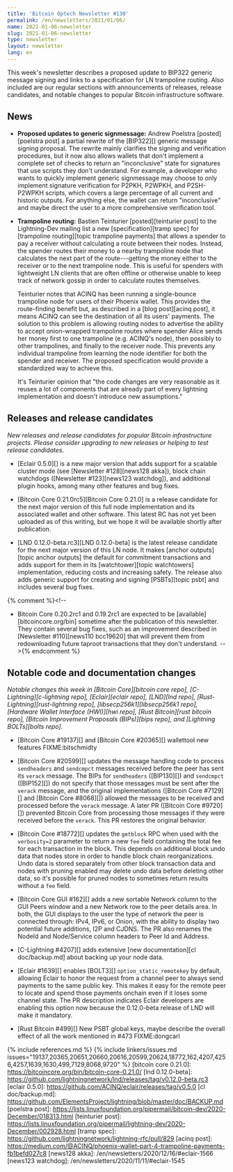 ```yaml
---
title: 'Bitcoin Optech Newsletter #130'
permalink: /en/newsletters/2021/01/06/
name: 2021-01-06-newsletter
slug: 2021-01-06-newsletter
type: newsletter
layout: newsletter
lang: en
---
```

This week's newsletter describes a proposed update to BIP322 generic
message signing and links to a specification for LN trampoline routing.
Also included are our regular sections with announcements of releases,
release candidates, and notable changes to popular Bitcoin
infrastructure software.

## News

- **Proposed updates to generic signmessage:** Andrew Poelstra
  [posted][poelstra post] a partial rewrite of the [BIP322][]
  generic message signing proposal.  The rewrite mainly clarifies the
  signing and verification procedures, but it now also allows wallets
  that don't implement a complete set of checks to return an
  "inconclusive" state for signatures that use scripts they don't
  understand.  For example, a developer who wants to quickly implement
  generic signmessage may choose to only implement signature verification for
  P2PKH, P2WPKH, and P2SH-P2WPKH scripts, which covers a large
  percentage of all current and historic outputs.  For anything else,
  the wallet can return "inconclusive" and maybe direct the user to a
  more comprehensive verification tool.

- **Trampoline routing:** Bastien Teinturier [posted][teinturier post]
  to the Lightning-Dev mailing list a new [specification][tramp spec]
  for [trampoline routing][topic trampoline payments] that allows a
  spender to pay a receiver without calculating a route between their
  nodes.  Instead, the spender routes their money to a nearby trampoline
  node that calculates the next part of the route---getting the money
  either to the receiver or to the next trampoline node.  This is useful
  for spenders with lightweight LN clients that are often offline or
  otherwise unable to keep track of network gossip in order to calculate
  routes themselves.

    Teinturier notes that ACINQ has been running a single-bounce
    trampoline node for users of their Phoenix wallet.  This provides
    the route-finding benefit but, as described in a [blog post][acinq
    post], it means ACINQ can see the destination of all its users'
    payments.  The solution to this problem is allowing routing nodes
    to advertise the ability to accept onion-wrapped trampoline routes
    where spender Alice sends her money first to one trampoline (e.g.
    ACINQ's node), then possibly to other trampolines, and finally to
    the receiver node.  This prevents any individual trampoline from
    learning the node identifier for both the spender and receiver.  The
    proposed specification would provide a standardized way to achieve
    this.

    It's Teinturier opinion that "the code changes are very reasonable
    as it reuses a lot of components that are already part of every
    lightning implementation and doesn't introduce new assumptions."

## Releases and release candidates

*New releases and release candidates for popular Bitcoin infrastructure
projects.  Please consider upgrading to new releases or helping to test
release candidates.*

- [Eclair 0.5.0][] is a new major version that adds support for a
  scalable cluster mode (see [Newsletter #128][news128 akka]), block
  chain watchdogs ([Newsletter #123][news123 watchdog]), and additional plugin
  hooks, among many other features and bug fixes.

- [Bitcoin Core 0.21.0rc5][Bitcoin Core 0.21.0] is a release candidate
  for the next major version of this full node implementation and its
  associated wallet and other software.  This latest RC has not yet been
  uploaded as of this writing, but we hope it will be available shortly
  after publication.

- [LND 0.12.0-beta.rc3][LND 0.12.0-beta] is the latest release candidate
  for the next major version of this LN node.  It makes [anchor
  outputs][topic anchor outputs] the default for commitment transactions
  and adds support for them in its [watchtower][topic watchtowers]
  implementation, reducing costs and increasing safety.  The release also adds generic
  support for creating and signing [PSBTs][topic psbt] and includes
  several bug fixes.

{% comment %}<!--
- Bitcoin Core 0.20.2rc1 and 0.19.2rc1 are expected to be
  [available][bitcoincore.org/bin] sometime after the publication of
  this newsletter.  They contain several bug fixes, such as an
  improvement described in [Newsletter #110][news110 bcc19620] that will
  prevent them from redownloading future taproot transactions that they
  don't understand.
-->{% endcomment %}

## Notable code and documentation changes

*Notable changes this week in [Bitcoin Core][bitcoin core repo],
[C-Lightning][c-lightning repo], [Eclair][eclair repo], [LND][lnd repo],
[Rust-Lightning][rust-lightning repo], [libsecp256k1][libsecp256k1
repo], [Hardware Wallet Interface (HWI)][hwi repo],
[Rust Bitcoin][rust bitcoin repo], [Bitcoin Improvement Proposals
(BIPs)][bips repo], and [Lightning BOLTs][bolts repo].*

- [Bitcoin Core #19137][] and [Bitcoin Core #20365][] wallettool new features FIXME:bitschmidty

- [Bitcoin Core #20599][] updates the message handling code to process
  `sendheaders` and `sendcmpct` messages received before the peer has sent its
  `verack` message. The BIPs for `sendheaders` ([BIP130][]) and `sendcmpct`
  ([BIP152][]) do not specify that those messages must be sent after the `verack`
  message, and the original implementations ([Bitcoin Core #7129][] and
  [Bitcoin Core #8068][]) allowed the messages to be received and processed
  before the `verack` message. A later PR ([Bitcoin Core #9720][]) prevented
  Bitcoin Core from processing those messages if they were received before the
  `verack`. This PR restores the original behavior.

- [Bitcoin Core #18772][] updates the `getblock` RPC when used with the
  `verbosity=2` parameter to return a new `fee` field containing the
  total fee for each transaction in the block.  This depends on
  additional block undo data that nodes store in order to handle block
  chain reorganizations.  Undo data is stored separately from other
  block transaction data and nodes with pruning enabled may delete undo
  data before deleting other data, so it's possible for pruned nodes to
  sometimes return results without a `fee` field.

- [Bitcoin Core GUI #162][] adds a new sortable Network column to the GUI Peers
  window and a new Network row to the peer details area. In both, the GUI
  displays to the user the type of network the peer is connected through: IPv4,
  IPv6, or Onion, with the ability to display two potential future additions,
  I2P and CJDNS. The PR also renames the NodeId and Node/Service column headers
  to Peer Id and Address.

- [C-Lightning #4207][] adds extensive [new documentation][cl
  doc/backup.md] about backing up your node data.

- [Eclair #1639][] enables [BOLT3][] `option_static_remotekey` by
  default, allowing Eclair to honor the request from a channel peer to
  always send payments to the same public key.  This makes it easy for
  the remote peer to locate and spend those payments onchain even if it
  loses some channel state.  The PR description indicates Eclair developers are
  enabling this option now because the 0.12.0-beta release of LND will
  make it mandatory.

- [Rust Bitcoin #499][] New PSBT global keys, maybe describe the overall effect of all the work mentioned in #473 FIXME:dongcarl

{% include references.md %}
{% include linkers/issues.md issues="19137,20365,20651,20660,20616,20599,20624,18772,162,4207,4256,4257,1639,1630,499,7129,8068,9720" %}
[bitcoin core 0.21.0]: https://bitcoincore.org/bin/bitcoin-core-0.21.0/
[lnd 0.12.0-beta]: https://github.com/lightningnetwork/lnd/releases/tag/v0.12.0-beta.rc3
[eclair 0.5.0]: https://github.com/ACINQ/eclair/releases/tag/v0.5.0
[cl doc/backup.md]: https://github.com/ElementsProject/lightning/blob/master/doc/BACKUP.md
[poelstra post]: https://lists.linuxfoundation.org/pipermail/bitcoin-dev/2020-December/018313.html
[teinturier post]: https://lists.linuxfoundation.org/pipermail/lightning-dev/2020-December/002928.html
[tramp spec]: https://github.com/lightningnetwork/lightning-rfc/pull/829
[acinq post]: https://medium.com/@ACINQ/phoenix-wallet-part-4-trampoline-payments-fb1befd027c8
[news128 akka]: /en/newsletters/2020/12/16/#eclair-1566
[news123 watchdog]: /en/newsletters/2020/11/11/#eclair-1545
